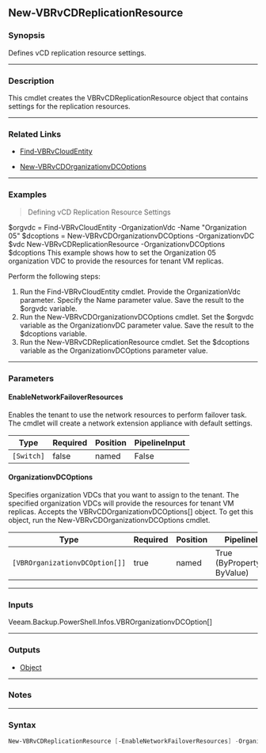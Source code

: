 New-VBRvCDReplicationResource
-----------------------------

### Synopsis
Defines vCD replication resource settings.

---

### Description

This cmdlet creates the VBRvCDReplicationResource object that contains settings for the replication resources.

---

### Related Links
* [Find-VBRvCloudEntity](Find-VBRvCloudEntity)

* [New-VBRvCDOrganizationvDCOptions](New-VBRvCDOrganizationvDCOptions)

---

### Examples
> Defining vCD Replication Resource Settings

$orgvdc = Find-VBRvCloudEntity -OrganizationVdc -Name "Organization 05"
$dcoptions = New-VBRvCDOrganizationvDCOptions -OrganizationvDC $vdc
New-VBRvCDReplicationResource -OrganizationvDCOptions $dcoptions
This example shows how to set the Organization 05 organization VDC to provide the resources for tenant VM replicas.

Perform the following steps:
1. Run the Find-VBRvCloudEntity cmdlet. Provide the OrganizationVdc parameter. Specify the Name parameter value. Save the result to the $orgvdc variable.
2. Run the New-VBRvCDOrganizationvDCOptions cmdlet. Set the $orgvdc variable as the OrganizationvDC parameter value. Save the result to the $dcoptions variable.
3. Run the New-VBRvCDReplicationResource cmdlet. Set the $dcoptions variable as the OrganizationvDCOptions parameter value.

---

### Parameters
#### **EnableNetworkFailoverResources**
Enables the tenant to use the network resources to perform failover task. The cmdlet will create a network extension appliance with default settings.

|Type      |Required|Position|PipelineInput|
|----------|--------|--------|-------------|
|`[Switch]`|false   |named   |False        |

#### **OrganizationvDCOptions**
Specifies organization VDCs that you want to assign to the tenant.  The specified organization VDCs will provide the resources for tenant VM replicas. Accepts the VBRvCDOrganizationvDCOptions[] object.  To get this object, run the New-VBRvCDOrganizationvDCOptions cmdlet.

|Type                          |Required|Position|PipelineInput                 |
|------------------------------|--------|--------|------------------------------|
|`[VBROrganizationvDCOption[]]`|true    |named   |True (ByPropertyName, ByValue)|

---

### Inputs
Veeam.Backup.PowerShell.Infos.VBROrganizationvDCOption[]

---

### Outputs
* [Object](https://learn.microsoft.com/en-us/dotnet/api/System.Object)

---

### Notes

---

### Syntax
```PowerShell
New-VBRvCDReplicationResource [-EnableNetworkFailoverResources] -OrganizationvDCOptions <VBROrganizationvDCOption[]> [<CommonParameters>]
```
